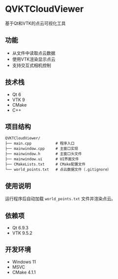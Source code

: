 # QVKTCloudViewer

基于Qt和VTK的点云可视化工具

## 功能

- 从文件中读取点云数据
- 使用VTK渲染显示点云
- 支持交互式相机控制

## 技术栈
- Qt 6
- VTK 9
- CMake
- C++

## 项目结构

```
QVKTCloudViewer/
├── main.cpp           # 程序入口
├── mainwindow.cpp     # 主窗口实现
├── mainwindow.h       # 主窗口头文件
├── mainwindow.ui      # UI界面文件
├── CMakeLists.txt     # CMake配置文件
└── world_points.txt   # 点云数据文件（.gitignore）
```



## 使用说明

运行程序后自动加载 `world_points.txt` 文件并渲染点云。

## 依赖项

- Qt 6.9.3
- VTK 9.5.2

## 开发环境

- Windows 11
- MSVC
- CMake 4.1.1

